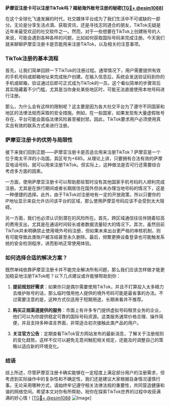 **萨摩亚注册卡可以注册TikTok吗？揭秘海外账号注册的秘密[[TG💪+ @esim1088](https://t.me/s/esim1088)]**

在这个全球化飞速发展的时代，社交媒体平台成为了我们生活中不可或缺的一部分。无论是分享生活点滴、获取资讯，还是寻找志同道合的朋友，TikTok无疑是近年来最受欢迎的社交软件之一。然而，对于一些想要在TikTok上创建账号的人来说，可能会遇到各种各样的问题，比如如何获取国际号码来完成注册。今天我们就来聊聊萨摩亚注册卡是否能用来注册TikTok，以及相关的注意事项。

### TikTok注册的基本流程

首先，让我们简单回顾一下TikTok的注册过程。通常情况下，用户需要提供有效的手机号码或邮箱地址来完成账户创建。在输入信息后，系统会发送验证码到你的手机或邮箱，验证通过后即可正式成为TikTok的一员。这个看似简单的步骤背后其实隐藏着不少门槛，尤其是当你身处某些地区时，可能无法直接使用本地号码进行注册。

那么，为什么会有这样的限制呢？这主要是因为各大社交平台为了遵守不同国家和地区的法律法规而采取的安全措施。例如，在一些国家，如果发现有大量虚假账号存在，平台可能会面临法律风险甚至被封禁。因此，TikTok要求用户必须使用真实且有效的联系方式来进行注册。

### 萨摩亚注册卡的优势与局限性

接下来我们回到正题——萨摩亚注册卡是否适合用来注册TikTok？萨摩亚是一个位于南太平洋的小岛国，其区号为+685。从理论上讲，只要拥有合法有效的萨摩亚电话号码，就可以用来注册TikTok。但实际上，这种做法是否可行还需要综合考虑多方面的因素。

一方面，使用萨摩亚注册卡可以帮助那些暂时没有其他国家手机号码的人顺利完成注册。尤其是在旅行期间或者长期居住在国外但尚未办理当地号码的情况下，这是一种便捷的选择。此外，由于TikTok对注册地有一定的开放政策，所以只要你的IP地址显示来自允许访问该平台的区域，那么使用萨摩亚号码应该不会受到太大阻碍。

另一方面，我们也必须认识到潜在的风险所在。首先，跨区域通信往往伴随着较高的费用支出，尤其是在通话时间较长或者数据流量较大的情况下。其次，虽然目前TikTok并未明确禁止使用境外号码注册，但如果未来出台更严格的审核机制，则有可能导致此类账户被冻结甚至永久删除。最后，频繁更换设备登录也可能触发系统的安全检测程序，进而影响正常使用体验。

### 如何选择合适的解决方案？

既然单纯依靠萨摩亚注册卡并不能完全解决所有问题，那么我们应该怎样做才能更加稳妥地注册TikTok呢？以下几点建议或许能够帮助到你：

1. **提前规划好需求**：如果你只是偶尔需要使用TikTok，并且不打算投入太多精力去维护账号的话，那么临时借用他人提供的境外号码可能是最省事的办法。不过需要注意的是，这种方式仅适用于短期用途，长期来看并不推荐。
   
2. **购买正规渠道提供的服务**：市面上有许多专门提供虚拟号码租赁业务的企业，他们可以为你提供稳定可靠的国际号码资源。这类服务通常价格合理、操作简便，并且支持多种语言界面，非常适合初次接触此类产品的用户。
   
3. **关注官方公告**：定期查看TikTok官方网站发布的最新消息，了解关于注册规则的变化趋势。这样不仅可以避免无意间触犯相关规定，还能及时调整自己的策略以适应新的环境变化。

### 结语

综上所述，尽管萨摩亚注册卡确实能够在一定程度上满足部分用户的注册需求，但考虑到实际操作中的复杂性和不确定性，我们还是建议大家根据自身情况谨慎行事。无论采用哪种方式，请始终牢记遵守相关法律法规的重要性，共同营造健康和谐的网络空间。希望本文对你有所帮助，祝你在探索TikTok世界的过程中收获满满的好心情！[[TG💪+ @esim1088](https://t.me/s/esim1088) ![Image](https://i.postimg.cc/4NQfJmqS/Snipaste-2025-05-13-00-14-12.png)]